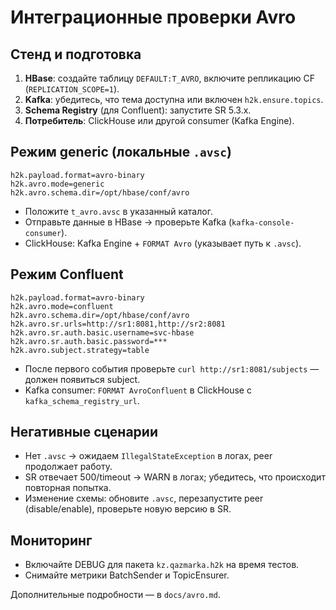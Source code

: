 # Интеграционные проверки Avro

## Стенд и подготовка

1. **HBase**: создайте таблицу `DEFAULT:T_AVRO`, включите репликацию CF (`REPLICATION_SCOPE=1`).
2. **Kafka**: убедитесь, что тема доступна или включен `h2k.ensure.topics`.
3. **Schema Registry** (для Confluent): запустите SR 5.3.x.
4. **Потребитель**: ClickHouse или другой consumer (Kafka Engine).

## Режим generic (локальные `.avsc`)

```properties
h2k.payload.format=avro-binary
h2k.avro.mode=generic
h2k.avro.schema.dir=/opt/hbase/conf/avro
```

- Положите `t_avro.avsc` в указанный каталог.
- Отправьте данные в HBase → проверьте Kafka (`kafka-console-consumer`).
- ClickHouse: Kafka Engine + `FORMAT Avro` (указывает путь к `.avsc`).

## Режим Confluent

```properties
h2k.payload.format=avro-binary
h2k.avro.mode=confluent
h2k.avro.schema.dir=/opt/hbase/conf/avro
h2k.avro.sr.urls=http://sr1:8081,http://sr2:8081
h2k.avro.sr.auth.basic.username=svc-hbase
h2k.avro.sr.auth.basic.password=***
h2k.avro.subject.strategy=table
```

- После первого события проверьте `curl http://sr1:8081/subjects` — должен появиться subject.
- Kafka consumer: `FORMAT AvroConfluent` в ClickHouse с `kafka_schema_registry_url`.

## Негативные сценарии

- Нет `.avsc` → ожидаем `IllegalStateException` в логах, peer продолжает работу.
- SR отвечает 500/timeout → WARN в логах; убедитесь, что происходит повторная попытка.
- Изменение схемы: обновите `.avsc`, перезапустите peer (disable/enable), проверьте новую версию в SR.

## Мониторинг

- Включайте DEBUG для пакета `kz.qazmarka.h2k` на время тестов.
- Снимайте метрики BatchSender и TopicEnsurer.

Дополнительные подробности — в `docs/avro.md`.
